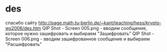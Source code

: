 # des
спасибо сайту http://page.math.tu-berlin.de/~kant/teaching/hess/krypto-ws2006/des.htm
QIP Shot - Screen 005.png - вводим сообщение, которое нужно зашифровать и выбираем "Зашифровать"
QIP Shot - Screen 006.png - вводим зашифрованное сообщение и выбираем "Расшифровать"
